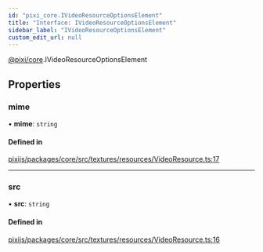 ```yaml
---
id: "pixi_core.IVideoResourceOptionsElement"
title: "Interface: IVideoResourceOptionsElement"
sidebar_label: "IVideoResourceOptionsElement"
custom_edit_url: null
---
```


[@pixi/core](../modules/pixi_core.md).IVideoResourceOptionsElement

## Properties

### mime

• **mime**: `string`

#### Defined in

[pixijs/packages/core/src/textures/resources/VideoResource.ts:17](https://github.com/pixijs/pixijs/blob/2194fe5c5/packages/core/src/textures/resources/VideoResource.ts#L17)

___

### src

• **src**: `string`

#### Defined in

[pixijs/packages/core/src/textures/resources/VideoResource.ts:16](https://github.com/pixijs/pixijs/blob/2194fe5c5/packages/core/src/textures/resources/VideoResource.ts#L16)
